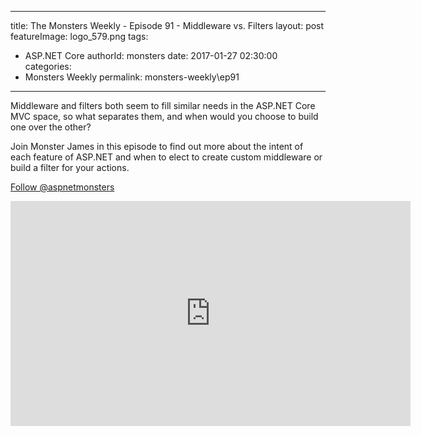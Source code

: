 
---
title: The Monsters Weekly - Episode 91 -  Middleware vs. Filters
layout: post
featureImage: logo_579.png
tags: 
  - ASP.NET Core
authorId: monsters
date: 2017-01-27 02:30:00
categories:
  - Monsters Weekly
permalink: monsters-weekly\ep91
---

<p>Middleware and filters both seem to fill similar needs in the ASP.NET Core MVC space, so what separates them, and when would you choose to build one over the other?</p><p>Join Monster James in this episode to find out more about the intent of each feature of ASP.NET and when to elect to create custom middleware or build a filter for your actions.&nbsp;</p><p><a class="twitter-follow-button" href="https://twitter.com/aspnetmonsters">Follow @aspnetmonsters</a></p> 

<!--more-->
<iframe src='https://channel9.msdn.com/Series/aspnetmonsters/ASPNET-Monsters-91-Middleware-vs-Filters/player' width='640' height='360' allowFullScreen frameBorder='0'></iframe>
